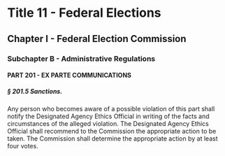 
# Title 11 - Federal Elections
## Chapter I - Federal Election Commission
### Subchapter B - Administrative Regulations
#### PART 201 - EX PARTE COMMUNICATIONS
##### § 201.5 Sanctions.

Any person who becomes aware of a possible violation of this part shall notify the Designated Agency Ethics Official in writing of the facts and circumstances of the alleged violation. The Designated Agency Ethics Official shall recommend to the Commission the appropriate action to be taken. The Commission shall determine the appropriate action by at least four votes.
